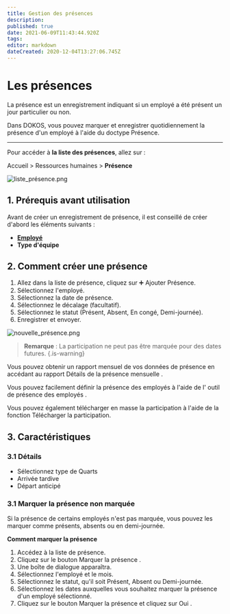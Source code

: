 ```yaml
---
title: Gestion des présences
description: 
published: true
date: 2021-06-09T11:43:44.920Z
tags: 
editor: markdown
dateCreated: 2020-12-04T13:27:06.745Z
---
```


# Les présences

La présence est un enregistrement indiquant si un employé a été présent un jour particulier ou non.

Dans DOKOS, vous pouvez marquer et enregistrer quotidiennement la présence d'un employé à l'aide du doctype Présence.

---

Pour accéder à **la liste des présences**, allez sur :

Accueil > Ressources humaines > **Présence**

![liste_présence.png](/humains-ressources/attendance/liste_présence.png)

## 1. Prérequis avant utilisation

Avant de créer un enregistrement de présence, il est conseillé de créer d'abord les éléments suivants :

- **[Employé](/fr/human-resources/employee)**
- **Type d'équipe**

## 2. Comment créer une présence

1. Allez dans la liste de présence, cliquez sur :heavy_plus_sign: Ajouter Présence.
2. Sélectionnez l'employé.
3. Sélectionnez la date de présence.
4. Sélectionnez le décalage (facultatif).
5. Sélectionnez le statut (Présent, Absent, En congé, Demi-journée).
6. Enregistrer et envoyer.

![nouvelle_présence.png](/humains-ressources/attendance/nouvelle_présence.png)

> **Remarque** : La participation ne peut pas être marquée pour des dates futures.
{.is-warning}

Vous pouvez obtenir un rapport mensuel de vos données de présence en accédant au rapport Détails de la présence mensuelle .

Vous pouvez facilement définir la présence des employés à l'aide de l' outil de présence des employés .

Vous pouvez également télécharger en masse la participation à l'aide de la fonction Télécharger la participation.

## 3. Caractéristiques

### 3.1 Détails

- Sélectionnez type de Quarts
- Arrivée tardive
- Départ anticipé

### 3.1 Marquer la présence non marquée

Si la présence de certains employés n'est pas marquée, vous pouvez les marquer comme présents, absents ou en demi-journée.

**Comment marquer la présence**

1. Accédez à la liste de présence.
2. Cliquez sur le bouton Marquer la présence .
3. Une boîte de dialogue apparaîtra.
4. Sélectionnez l'employé et le mois.
5. Sélectionnez le statut, qu'il soit Présent, Absent ou Demi-journée.
6. Sélectionnez les dates auxquelles vous souhaitez marquer la présence d'un employé sélectionné.
7. Cliquez sur le bouton Marquer la présence et cliquez sur Oui .

